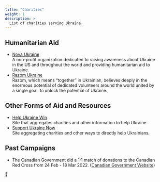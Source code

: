 ```yaml
---
title: "Charities"
weight: 1
description: >
  List of charities serving Ukraine.
---
```


## Humanitarian Aid

* [Nova Ukraine](https://novaukraine.org/donate/)<br />
A non-profit organization dedicated to raising awareness about
Ukraine in the US and throughout the world and providing
humanitarian aid to Ukraine.
* [Razom Ukraine](https://razomforukraine.org/donate/)<br />
Razom, which means “together” in Ukrainian, believes deeply in the
enormous potential of dedicated volunteers around the world united
by a single goal: to unlock the potential of Ukraine.

## Other Forms of Aid and Resources

* [Help Ukraine Win](https://helpukrainewin.org/)<br />Site
that aggregates charities and other information to help Ukraine.
* [Support Ukraine Now](https://supportukrainenow.org/)<br />Site
aggregating charities and other ways to directly help Ukrainians.

## Past Campaigns

* The Canadian Government did a 1:1 match of donations to the Canadian Red Cross from 24 Feb - 18 Mar 2022. ([Canadian Government Website](https://www.international.gc.ca/world-monde/issues_development-enjeux_developpement/response_conflict-reponse_conflits/crisis-crises/ukraine-fund-fonds.aspx?lang=eng))

🌻
